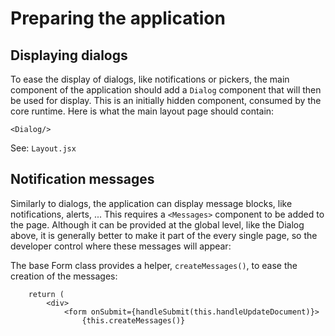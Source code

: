 # Preparing the application

## Displaying dialogs
To ease the display of dialogs, like notifications or pickers, the main component of the 
application should add a `Dialog` component that will then be used for display. This is an initially hidden component, consumed by the core runtime.
Here is what the main layout page should contain:

    <Dialog/>

See: `Layout.jsx`

## Notification messages
Similarly to dialogs, the application can display message blocks, like notifications, alerts, ... This requires a `<Messages>` component to be added to the page. Although it can be provided at the global level, like the Dialog above, it is generally better to make it part of the every single page, so the developer control where these messages will appear:

The base Form class provides a helper, `createMessages()`, to ease the creation of the messages:

        return (
            <div>
                <form onSubmit={handleSubmit(this.handleUpdateDocument)}>
                    {this.createMessages()}
